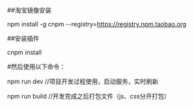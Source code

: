 ##淘宝镜像安装 

npm install -g cnpm --registry=https://registry.npm.taobao.org 

##安装插件

cnpm install

#然后使用以下命令：

npm run dev //项目开发过程使用，启动服务，实时刷新

npm run build //开发完成之后打包文件（js、css分开打包）